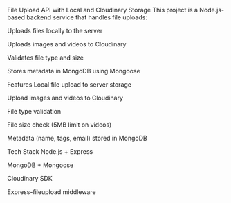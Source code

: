  File Upload API with Local and Cloudinary Storage
This project is a Node.js-based backend service that handles file uploads:

Uploads files locally to the server

Uploads images and videos to Cloudinary

Validates file type and size

Stores metadata in MongoDB using Mongoose

 Features
 Local file upload to server storage

 Upload images and videos to Cloudinary

 File type validation

 File size check (5MB limit on videos)

 Metadata (name, tags, email) stored in MongoDB

 Tech Stack
Node.js + Express

MongoDB + Mongoose

Cloudinary SDK

Express-fileupload middleware
